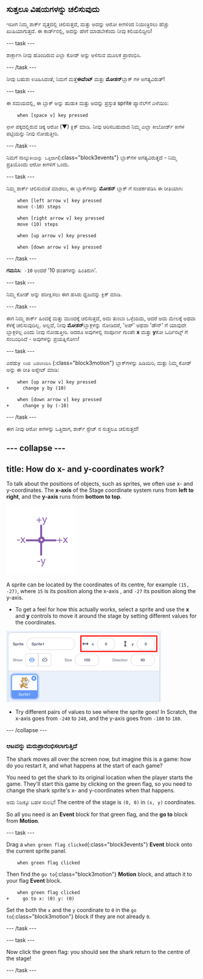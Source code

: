 ## ಸುತ್ತಲೂ ವಿಷಯಗಳನ್ನು ಚಲಿಸುವುದು

ಇದೀಗ ನಿಮ್ಮ ಶಾರ್ಕ್ ವೃತ್ತದಲ್ಲಿ ಚಲಿಸುತ್ತದೆ, ಮತ್ತು ಅದನ್ನು ಆರೋ ಕೀಗಳಿಂದ ನಿಯಂತ್ರಿಸಲು ಹೆಚ್ಚು ಖುಷಿಯಾಗುತ್ತದೆ. ಈ ಕಾರ್ಡ್‌ನಲ್ಲಿ, ಅದನ್ನು ಹೇಗೆ ಮಾಡಬೇಕೆಂದು ನೀವು ಕಲಿಯಲಿದ್ದೀರಿ!

\--- task \---

ಶಾರ್ಕ್ಗಾಗಿ ನೀವು ಹೊಂದಿರುವ ಎಲ್ಲಾ ಕೋಡ್ ಅನ್ನು ಅಳಿಸುವ ಮೂಲಕ ಪ್ರಾರಂಭಿಸಿ.

\--- /task \---

ನೀವು ಬಹುಶಃ ಊಹಿಸಿದಂತೆ, ನಿಮಗೆ ಮತ್ತೆ**ಈವೆಂಟ್** ಮತ್ತು **ಮೋಶನ್**ಬ್ಲಾಕ್ ಗಳ ಅಗತ್ಯವಿರುತ್!

\--- task \---

ಈ ಸಮಯದಲ್ಲಿ, ಈ ಬ್ಲಾಕ್ ಅನ್ನು ಹುಡುಕಿ ಮತ್ತು ಅದನ್ನು ಪ್ರಸ್ತುತ sprite ಪ್ಯಾನೆಲ್‌ಗೆ ಎಳೆಯಿರಿ:

```blocks3
    when [space v] key pressed
```

`ಸ್ಪೇಸ್` ಪಕ್ಕದಲ್ಲಿರುವ ಚಿಕ್ಕ ಆರೋ (▼) ಕ್ಲಿಕ್ ಮಾಡಿ. ನೀವು ಆರಿಸಬಹುದಾದ ನಿಮ್ಮ ಎಲ್ಲಾ ಕೀಬೋರ್ಡ್ ಕೀಗಳ ಪಟ್ಟಿಯನ್ನು ನೀವು ನೋಡುತ್ತೀರಿ.

\--- /task \---

ನಿಮಗೆ ನಾಲ್ಕು`ಕೀಯನ್ನು ಒತ್ತಿದಾಗ`{:class="block3events"} ಬ್ಲಾಕ್‌ಗಳ ಅಗತ್ಯವಿರುತ್ತದೆ - ನಿಮ್ಮ ಪ್ರತಿಯೊಂದು ಆರೋ ಕೀಗಳಿಗೆ ಒಂದು.

\--- task \---

ನಿಮ್ಮ ಶಾರ್ಕ್ ಚಲಿಸುವಂತೆ ಮಾಡಲು, ಈ ಬ್ಲಾಕ್‌ಗಳನ್ನು **ಮೋಶನ್** ಬ್ಲಾಕ್ ಗೆ ಸಂಪರ್ಕಪಡಿಸಿ ಈ ರೀತಿಯಾಗಿ:

```blocks3
    when [left arrow v] key pressed
    move (-10) steps
```

```blocks3
    when [right arrow v] key pressed
    move (10) steps
```

```blocks3
    when [up arrow v] key pressed
```

```blocks3
    when [down arrow v] key pressed
```

\--- /task \---

**ಗಮನಿಸಿ**:` -10` ಅಂದರೆ '10 ಹಂತಗಳನ್ನು ಹಿಂತಿರುಗಿ'.

\--- task \---

ನಿಮ್ಮ ಕೋಡ್ ಅನ್ನು ಪರೀಕ್ಷಿಸಲು ಈಗ ಹಸಿರು ಧ್ವಜವನ್ನು ಕ್ಲಿಕ್ ಮಾಡಿ.

\--- /task \---

ಈಗ ನಿಮ್ಮ ಶಾರ್ಕ್ ಹಿಂದಕ್ಕೆ ಮತ್ತು ಮುಂದಕ್ಕೆ ಚಲಿಸುತ್ತದೆ, ಅದು ತುಂಬಾ ಒಳ್ಳೆಯದು, ಆದರೆ ಅದು ಮೇಲಕ್ಕೆ ಅಥವಾ ಕೆಳಕ್ಕೆ ಚಲಿಸುವುದಿಲ್ಲ. ಅಲ್ಲದೆ, ನೀವು **ಮೋಶನ್**ಬ್ಲಾಕ್ಗಳನ್ನು ನೋಡಿದರೆ, 'ಅಪ್' ಅಥವಾ 'ಡೌನ್' ಗೆ ಯಾವುದೇ ಬ್ಲಾಕ್ಗಳಿಲ್ಲ ಎಂದು ನೀವು ನೋಡುತ್ತೀರಿ. ಆದರೂ ಅವುಗಳಲ್ಲಿ ಸಂಪೂರ್ಣ ಗುಂಪೇ **x** ಮತ್ತು **y**ಕೋ ಒರ್ದಿನಟ್ಸ್ ಗೆ ಸಂಬಂಧಿಸಿದೆ - ಅವುಗಳನ್ನು ಪ್ರಯತ್ನಿಸೋಣ!

\--- task \---

ಎರಡು`y ನಿಂದ ಬದಲಾಯಿಸಿ` {:class="block3motion"} ಬ್ಲಾಕ್‌ಗಳನ್ನು ಹಿಡಿಯಿರಿ, ಮತ್ತು ನಿಮ್ಮ ಕೋಡ್ ಅನ್ನು ಈ ರೀತಿ ಅಪ್ಡೇಟ್ ಮಾಡಿ:

```blocks3
    when [up arrow v] key pressed
+     change y by (10)
```

```blocks3
    when [down arrow v] key pressed
+     change y by (-10)
```

\--- /task \---

ಈಗ ನೀವು ಆರೋ ಕೀಗಳನ್ನು ಒತ್ತಿದಾಗ, ಶಾರ್ಕ್ ಸ್ಟೇಜ್ ನ ಸುತ್ತಲೂ ಚಲಿಸುತ್ತದೆ!

## \--- collapse \---

## title: How do x- and y-coordinates work?

To talk about the positions of objects, such as sprites, we often use x- and y-coordinates. The **x-axis** of the Stage coordinate system runs from **left to right**, and the **y-axis** runs from **bottom to top**.

![](images/moving3.png)

A sprite can be located by the coordinates of its centre, for example `(15, -27)`, where `15` is its position along the x-axis , and `-27` its position along the y-axis.

+ To get a feel for how this actually works, select a sprite and use the **x** and **y** controls to move it around the stage by setting different values for the coordinates.

![](images/xycoords.png)

+ Try different pairs of values to see where the sprite goes! In Scratch, the x-axis goes from `-240` to `240`, and the y-axis goes from `-180` to `180`.

\--- /collapse \---

### ಆಟವನ್ನು ಮರುಪ್ರಾರಂಭಿಸಲಾಗುತ್ತಿದೆ

The shark moves all over the screen now, but imagine this is a game: how do you restart it, and what happens at the start of each game?

You need to get the shark to its original location when the player starts the game. They'll start this game by clicking on the green flag, so you need to change the shark sprite's x- and y-coordinates when that happens.

ಅದು ನಿಜಕ್ಕೂ ಬಹಳ ಸುಲಭ! The centre of the stage is `(0, 0)` in `(x, y)` coordinates.

So all you need is an **Event** block for that green flag, and the **go to** block from **Motion**.

\--- task \---

Drag a `when green flag clicked`{:class="block3events"} **Event** block onto the current sprite panel.

```blocks3
    when green flag clicked
```

Then find the `go to`{:class="block3motion"} **Motion** block, and attach it to your flag **Event** block.

```blocks3
    when green flag clicked
+     go to x: (0) y: (0)
```

Set the both the `x` and the `y` coordinate to `0` in the `go to`{:class="block3motion"} block if they are not already `0`.

\--- /task \---

\--- task \---

Now click the green flag: you should see the shark return to the centre of the stage!

\--- /task \---